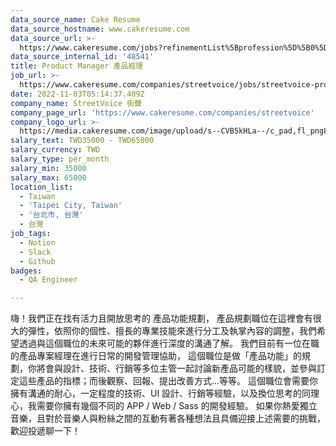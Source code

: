 ```yaml
---
data_source_name: Cake Resume
data_source_hostname: www.cakeresume.com
data_source_url: >-
  https://www.cakeresume.com/jobs?refinementList%5Bprofession%5D%5B0%5D=engineering_qa-engineer&refinementList%5Bsalary_type%5D=per_month&refinementList%5Bsalary_currency%5D=TWD&range%5Bsalary_range%5D%5Bmax%5D=600000
data_source_internal_id: '48541'
title: Product Manager 產品經理
job_url: >-
  https://www.cakeresume.com/companies/streetvoice/jobs/streetvoice-product-manager
date: 2022-11-03T05:14:37.409Z
company_name: StreetVoice 街聲
company_page_url: 'https://www.cakeresume.com/companies/streetvoice'
company_logo_url: >-
  https://media.cakeresume.com/image/upload/s--CVB5kHLa--/c_pad,fl_png8,h_200,w_200/v1570079491/usk1morkgo3c5dgqbtnq.png
salary_text: TWD35000 - TWD65000
salary_currency: TWD
salary_type: per_month
salary_min: 35000
salary_max: 65000
location_list:
  - Taiwan
  - 'Taipei City, Taiwan'
  - '台北市, 台灣'
  - 台灣
job_tags:
  - Notion
  - Slack
  - Github
badges:
  - QA Engineer

---
```


嗨！我們正在找有活力且開放思考的 產品功能規劃， 產品規劃職位在這裡會有很大的彈性，依照你的個性、擅長的專業技能來進行分工及執掌內容的調整，我們希望透過與這個職位的未來可能的夥伴進行深度的溝通了解。 我們目前有一位在職的產品專案經理在進行日常的開發管理協助， 這個職位是做「產品功能」的規劃，你將會與設計、技術、行銷等多位主管一起討論新產品可能的樣貌，並參與訂定這些產品的指標；而後觀察、回報、提出改善方式...等等。 這個職位會需要你擁有溝通的耐心，一定程度的技術、UI 設計、行銷等經驗，以及換位思考的同理心，我需要你擁有幾個不同的 APP / Web / Sass 的開發經驗。 如果你熱愛獨立音樂，且對於音樂人與粉絲之間的互動有著各種想法且具備迎接上述需要的挑戰，歡迎投遞聊一下！